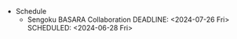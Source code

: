 - Schedule
	- Sengoku BASARA Collaboration
	  DEADLINE: <2024-07-26 Fri>
	  SCHEDULED: <2024-06-28 Fri>